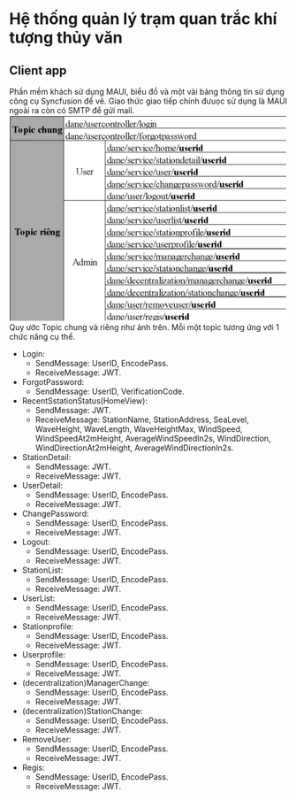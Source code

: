 ﻿# Hệ thống quản lý trạm quan trắc khí tượng thủy văn
## Client app
Phần mềm khách sử dụng MAUI, biểu đồ và một vài bảng thông tin sử dụng công cụ Syncfusion để vẽ. Giao thức giao tiếp chính đưuọc sử dụng là MAUI ngoài ra còn có SMTP để gửi mail. <br /> 
<img src="./hhdJWT/Images/TopicImages.png" /> <br />
Quy ước Topic chung và riêng như ảnh trên.
Mỗi một topic tương ứng với 1 chức năng cụ thể.
- Login:
  - SendMessage: UserID, EncodePass.
  - ReceiveMessage: JWT.
- ForgotPassword: 
  - SendMessage: UserID, VerificationCode.
- RecentSstationStatus(HomeView):
  - SendMessage: JWT.
  - ReceiveMessage: StationName, StationAddress, SeaLevel, WaveHeight, WaveLength, WaveHeightMax, WindSpeed, WindSpeedAt2mHeight, AverageWindSpeedIn2s, WindDirection, WindDirectionAt2mHeight, AverageWindDirectionIn2s.
- StationDetail:
  - SendMessage: JWT.
  - ReceiveMessage: JWT.
- UserDetail:
  - SendMessage: UserID, EncodePass.
  - ReceiveMessage: JWT.
- ChangePassword:
  - SendMessage: UserID, EncodePass.
  - ReceiveMessage: JWT.
- Logout:
  - SendMessage: UserID, EncodePass.
  - ReceiveMessage: JWT.
- StationList:
  - SendMessage: UserID, EncodePass.
  - ReceiveMessage: JWT.
- UserList:
  - SendMessage: UserID, EncodePass.
  - ReceiveMessage: JWT.
- Stationprofile:
  - SendMessage: UserID, EncodePass.
  - ReceiveMessage: JWT.
- Userprofile:
  - SendMessage: UserID, EncodePass.
  - ReceiveMessage: JWT.
- (decentralization)ManagerChange:
  - SendMessage: UserID, EncodePass.
  - ReceiveMessage: JWT.
- (decentralization)StationChange:
  - SendMessage: UserID, EncodePass.
  - ReceiveMessage: JWT.
- RemoveUser:
  - SendMessage: UserID, EncodePass.
  - ReceiveMessage: JWT.
- Regis:
  - SendMessage: UserID, EncodePass.
  - ReceiveMessage: JWT.